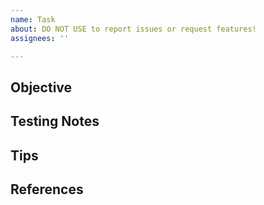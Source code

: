 ```yaml
---
name: Task
about: DO NOT USE to report issues or request features!
assignees: ''

---
```

<!-- WARNING: DO NOT USE THIS TEMPLATE TO REPORT ISSUES OR SUGGEST FEATURES!
  -- This template only exists for contributors to track their own ongoing tasks.
  -- All other issues created by non-contributors WILL BE CLOSED without being addressed.
  -- Please use https://community.getmailspring.com/ for all bug reports,
  -- service issues, and feature requests.
  -->

## Objective
<!-- What needs to be done? -->

## Testing Notes
<!-- What specific platforms and situations need to be tested? -->

## Tips
<!-- Any insights that can assist with this task? -->

## References
<!-- Please include relevant Discourse topic links here. -->

